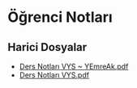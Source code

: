 # Öğrenci Notları


<!--HariciDosyalar-->

## Harici Dosyalar

- [Ders Notları VYS ~ YEmreAk.pdf](./Ders%20Notlar%C4%B1%20VYS%20~%20YEmreAk.pdf)
- [Ders Notları VYS.pdf](./Ders%20Notlar%C4%B1%20VYS.pdf)


<!--HariciDosyalar-->


